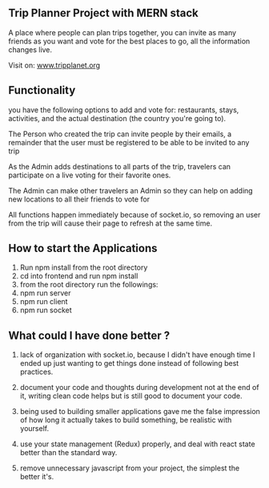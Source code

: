 ## Trip Planner Project with MERN stack

A place where people can plan trips together, you can invite as many friends as you want and vote for the best places to go, all the information changes live.

Visit on: <a href='https://www.tripplanet.org'>www.tripplanet.org</a>

## Functionality

you have the following options to add and vote for: restaurants, stays, activities, and the actual destination (the country you're going to).

The Person who created the trip can invite people by their emails, a remainder that the user must be registered to be able to be invited to any trip

As the Admin adds destinations to all parts of the trip, travelers can participate on a live voting for their favorite ones.

The Admin can make other travelers an Admin so they can help on adding new locations to all their friends to vote for

All functions happen immediately because of socket.io, so removing an user from the trip will cause their page to refresh at the same time.

## How to start the Applications

1. Run npm install from the root directory
2. cd into frontend and run npm install
3. from the root directory run the followings:
4. npm run server
5. npm run client
6. npm run socket

## What could I have done better ?

1. lack of organization with socket.io, because I didn't have enough time I ended up just wanting to get things done instead of following best practices.

2. document your code and thoughts during development not at the end of it, writing clean code helps but is still good to document your code.

3. being used to building smaller applications gave me the false impression of how long it actually takes to build something, be realistic with yourself.

4. use your state management (Redux) properly, and deal with react state better than the standard way.

5. remove  unnecessary javascript from your project, the simplest the better it's.
